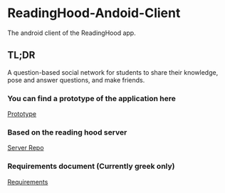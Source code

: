 # ReadingHood-Andoid-Client
The android client of the ReadingHood app.

## TL;DR
A question-based social network for students to share their knowledge, pose and answer questions, and make friends.


### You can find a prototype of the application here
[Prototype](https://invis.io/7NF44TO38)

### Based on the reading hood server
[Server Repo](https://github.com/DrMerfy/ReadingHood-Server)

### Requirements document (Currently greek only)
[Requirements](https://github.com/DrMerfy/ReadingHood-Android-Client/blob/master/Docs/readingHood_2.2(Greek).pdf)
